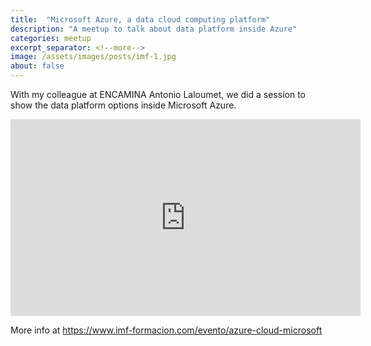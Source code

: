 ```yaml
---
title:  "Microsoft Azure, a data cloud computing platform"
description: "A meetup to talk about data platform inside Azure"
categories: meetup
excerpt_separator: <!--more-->
image: /assets/images/posts/imf-1.jpg
about: false
---
```


With my colleague at ENCAMINA Antonio Laloumet, we did a session to show the data platform options inside Microsoft Azure. 
<!--more-->

<iframe width="560" height="315" src="https://www.youtube.com/embed/XM07Bh1HRYY" frameborder="0" allow="accelerometer; autoplay; encrypted-media; gyroscope; picture-in-picture" allowfullscreen></iframe>

More info at <https://www.imf-formacion.com/evento/azure-cloud-microsoft>